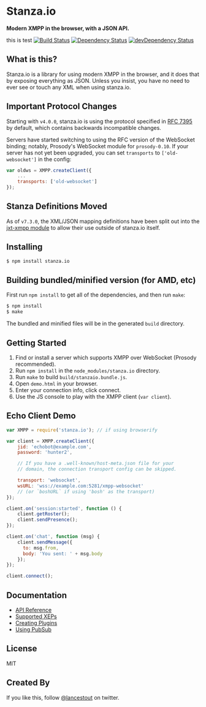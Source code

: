 # Stanza.io
**Modern XMPP in the browser, with a JSON API.**


this is test
[![Build Status](https://travis-ci.org/otalk/stanza.io.png)](https://travis-ci.org/otalk/stanza.io)
[![Dependency Status](https://david-dm.org/otalk/stanza.io.png)](https://david-dm.org/otalk/stanza.io)
[![devDependency Status](https://david-dm.org/otalk/stanza.io/dev-status.png)](https://david-dm.org/otalk/stanza.io#info=devDependencies)

<!--[![Browser Support](https://ci.testling.com/otalk/stanza.io.png)](https://ci.testling.com/otalk/stanza.io)-->

## What is this?

Stanza.io is a library for using modern XMPP in the browser, and it does that by exposing everything as JSON. Unless you insist, you
have no need to ever see or touch any XML when using stanza.io.

## Important Protocol Changes

Starting with `v4.0.0`, stanza.io is using the protocol specified in [RFC 7395](http://tools.ietf.org/html/rfc7395) by default, which contains backwards incompatible changes.

Servers have started switching to using the RFC version of the WebSocket binding; notably, Prosody's WebSocket module for `prosody-0.10`. If your server has not yet been upgraded, you can set `transports` to `['old-websocket']` in the config:

```javascript
var oldws = XMPP.createClient({
    ...
    transports: ['old-websocket']
});
```

## Stanza Definitions Moved

As of `v7.3.0`, the XML/JSON mapping definitions have been split out into the [jxt-xmpp module](https://github.com/otalk/jxt-xmpp) to allow their use outside of stanza.io itself.

## Installing

```sh
$ npm install stanza.io

```
## Building bundled/minified version (for AMD, etc)

First run `npm install` to get all of the dependencies, and then run `make`:

```sh
$ npm install
$ make
```

The bundled and minified files will be in the generated `build` directory.

## Getting Started

1. Find or install a server which supports XMPP over WebSocket (Prosody recommended).
2. Run `npm install` in the `node_modules/stanza.io` directory.
3. Run `make` to build `build/stanzaio.bundle.js`.
4. Open `demo.html` in your browser.
5. Enter your connection info, click connect.
6. Use the JS console to play with the XMPP client (`var client`).

## Echo Client Demo

```javascript
var XMPP = require('stanza.io'); // if using browserify

var client = XMPP.createClient({
    jid: 'echobot@example.com',
    password: 'hunter2',

    // If you have a .well-known/host-meta.json file for your
    // domain, the connection transport config can be skipped.

    transport: 'websocket',
    wsURL: 'wss://example.com:5281/xmpp-websocket'
    // (or `boshURL` if using 'bosh' as the transport)
});

client.on('session:started', function () {
    client.getRoster();
    client.sendPresence();
});

client.on('chat', function (msg) {
    client.sendMessage({
      to: msg.from,
      body: 'You sent: ' + msg.body
    });
});

client.connect();
```

## Documentation

- [API Reference](docs/Reference.md)
- [Supported XEPs](docs/Supported_XEPs.md)
- [Creating Plugins](docs/Create_Plugin.md)
- [Using PubSub](docs/Using_Pubsub.md)

## License

MIT

## Created By

If you like this, follow [@lancestout](http://twitter.com/lancestout) on twitter.
